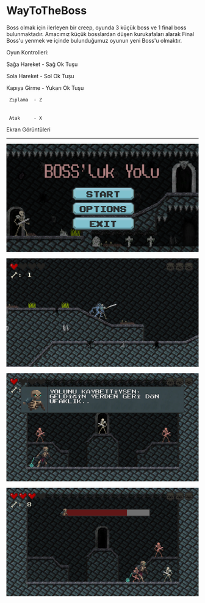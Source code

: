 # WayToTheBoss
Boss olmak için ilerleyen bir creep, oyunda 3 küçük boss ve 1 final boss bulunmaktadır. Amacımız küçük bosslardan düşen kurukafaları alarak Final Boss'u yenmek ve içinde bulunduğumuz oyunun yeni Boss'u olmaktır.

Oyun Kontrolleri:

Sağa Hareket  - Sağ Ok Tuşu

Sola Hareket  - Sol Ok Tuşu

Kapıya Girme  - Yukarı Ok Tuşu

     Zıplama  - Z

     
     Atak     - X


Ekran Görüntüleri
____________________________
![](boss_1.png)

![](boss_2.png)

![](boss_3.png)

![](boss_4.png)
